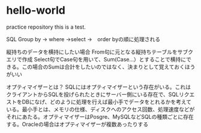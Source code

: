# hello-world
practice repository
this is a test.

SQL
Group by → where →select →　order byの順に処理される

縦持ちのデータを横持にしたい場合
From句に元となる縦持ちテーブルをサブクエリで作成
Select句でCase句を用いて、Sum(Case…）とすることで横持にできる。この場合のSumは合計をしたいのではなく、決まりとして覚えておくほうがいい

オプティマイザーとは？
SQLにはオプティマイザーという存在がいる。これはクライアントからSQLを投げられたときにサーバー側にいる存在で、SQLリクエストをDBになげ、どのように処理を行えば最小手でデータをとれるかを考えている。最小手とは、メモリの仕様、ディスクへのアクセス回数、処理速度などがそれにあたる。オプティマイザーはPosgre、MySQLなどSQLの種類ごとに存在する。Oracleの場合はオプティマイザーが複数あったりする

